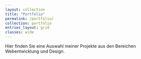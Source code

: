 ```yaml
---
layout: collection
title: "Portfolio"
permalink: /portfolio/
collection: portfolio
entries_layout: grid
classes: wide
---
```


Hier finden Sie eine Auswahl meiner Projekte aus den Bereichen Webentwicklung und Design.